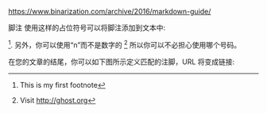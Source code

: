https://www.binarization.com/archive/2016/markdown-guide/

脚注
使用这样的占位符号可以将脚注添加到文本中: 

[^1]. 另外，你可以使用“n”而不是数字的 
[^n] 所以你可以不必担心使用哪个号码。

在您的文章的结尾，你可以如下图所示定义匹配的注脚，URL 将变成链接:

[^1]: This is my first footnote
[^n]: Visit http://ghost.org
[^n]: A final footnote
